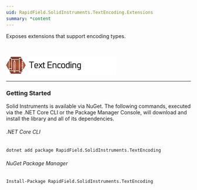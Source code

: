 ```yaml
---
uid: RapidField.SolidInstruments.TextEncoding.Extensions
summary: *content
---
```


<!--
Copyright (c) RapidField LLC. Licensed under the MIT License. See LICENSE.txt in the project root for license information.
-->

Exposes extensions that support encoding types.

<br />

![Text Encoding label](../images/Label.TextEncoding.300w.png)
- - -

### Getting Started

Solid Instruments is available via NuGet. The following commands, executed via the .NET Core CLI or the Package Manager Console, will download and install the library and all of its dependencies.

###### .NET Core CLI

```shell
dotnet add package RapidField.SolidInstruments.TextEncoding
```

###### NuGet Package Manager

```shell
Install-Package RapidField.SolidInstruments.TextEncoding
```
